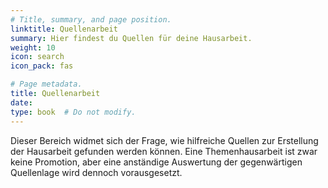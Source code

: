 ```yaml
---
# Title, summary, and page position.
linktitle: Quellenarbeit
summary: Hier findest du Quellen für deine Hausarbeit.
weight: 10
icon: search
icon_pack: fas

# Page metadata.
title: Quellenarbeit
date: 
type: book  # Do not modify.
---
```


Dieser Bereich widmet sich der Frage, wie hilfreiche Quellen zur Erstellung der Hausarbeit gefunden werden können. Eine Themenhausarbeit ist zwar keine Promotion, aber eine anständige Auswertung der gegenwärtigen Quellenlage wird dennoch vorausgesetzt.